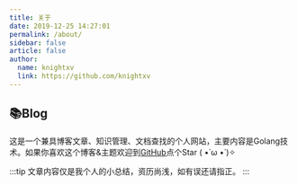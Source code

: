 ```yaml
---
title: 关于
date: 2019-12-25 14:27:01
permalink: /about/
sidebar: false
article: false
author:
  name: knightxv
  link: https://github.com/knightxv
---
```


## 📚Blog
这是一个兼具博客文章、知识管理、文档查找的个人网站，主要内容是Golang技术。如果你喜欢这个博客&主题欢迎到[GitHub](https://github.com/knightxv/knightxv)点个Star ( •̀ ω •́ )✧

:::tip
文章内容仅是我个人的小总结，资历尚浅，如有误还请指正。
:::
